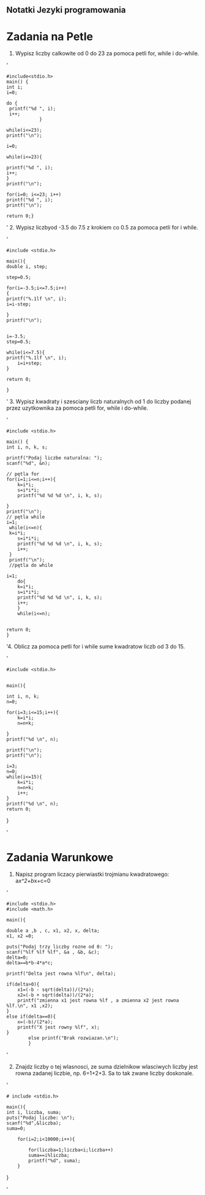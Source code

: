 ## Notatki Jezyki programowania

# Zadania na Petle

 1. Wypisz liczby calkowite od 0 do 23 za pomoca petli for, while i do-while.


'
	
	#include<stdio.h>
	main() {
	int i;
	i=0;

 	do {
	 printf("%d ", i);
	 i++;
				}

	while(i<=23);
	printf("\n");				

	i=0;

 	while(i<=23){
	
	printf("%d ", i);
	i++;
	}	
	printf("\n");
		
	for(i=0; i<=23; i++)
	printf("%d ", i);
	printf("\n");
	
	return 0;}
' 2. Wypisz liczbyod -3.5 do 7.5 z krokiem co 0.5 za pomoca petli for i while.

'

	#include <stdio.h>

	main(){
	double i, step;
	
	step=0.5;

	for(i=-3.5;i<=7.5;i++)
	{
	printf("%.1lf \n", i);
	i=i-step;
		
	}
	printf("\n");
		
		
	i=-3.5;
	step=0.5;
	
	while(i<=7.5){
	printf("%.1lf \n", i);
		i=i+step;
	}
	
	return 0;
	
 	}


' 3. Wypisz kwadraty i szesciany liczb naturalnych od 1 do liczby podanej przez uzytkownika za pomoca petli for, while i do-while.

'

	#include <stdio.h>

	main() {
	int i, n, k, s;
	
	printf("Podaj liczbe naturalna: ");
	scanf("%d", &n);

	// pętla for
	for(i=1;i<=n;i++){
		k=i*i;
		s=i*i*i;
		printf("%d %d %d \n", i, k, s);
	
	}
	printf("\n");
	// pętla while
	i=1;
	 while(i<=n){
	 k=i*i;
		s=i*i*i;
		printf("%d %d %d \n", i, k, s);
		i++;
	 }
	 printf("\n");
	 //pętla do while
	 
	i=1;
		do{
		k=i*i;
		s=i*i*i;
		printf("%d %d %d \n", i, k, s);
		i++;
		}
		while(i<=n);
		
		
	return 0;
	}

'4. Oblicz za pomoca petli for i while sume kwadratow liczb od 3 do 15.

'

	#include <stdio.h>


	main(){
	
	int i, n, k;
	n=0;
	
	for(i=3;i<=15;i++){
		k=i*i;
		n=n+k;
	
	}	
	printf("%d \n", n);
	
	printf("\n");
	printf("\n");
	
	i=3;
	n=0;
	while(i<=15){
		k=i*i;
		n=n+k;
		i++;
	}
	printf("%d \n", n);
	return 0;
}

'

# Zadania Warunkowe

 1. Napisz program liczacy pierwiastki trojmianu kwadratowego: a*x^2+b*x+c=0

'

	#include <stdio.h>
	#include <math.h>

	main(){

	double a ,b , c, x1, x2, x, delta;
	x1, x2 =0;
	
	puts("Podaj trzy liczby rozne od 0: ");
	scanf("%lf %lf %lf", &a , &b, &c); 
	delta=0;
	delta==b*b-4*a*c;
	
	printf("Delta jest rowna %lf\n", delta);
	
	if(delta>0){
		x1=(-b - sqrt(delta))/(2*a);
		x2=(-b + sqrt(delta))/(2*a);
		printf("zmienna x1 jest rowna %lf , a zmienna x2 jest rowna %lf.\n", x1 ,x2);
	}
	else if(delta==0){
		x=(-b)/(2*a);
		printf("X jest rowny %lf", x);
	}
			else printf("Brak rozwiazan.\n");
			}

'

 2. Znajdz liczby o tej wlasnosci, ze suma dzielnikow wlasciwych liczby jest rowna zadanej liczbie, np. 6=1+2+3. Sa to tak zwane liczby doskonale.

'

	# include <stdio.h>

	main(){
	int i, liczba, suma;
	puts("Podaj liczbe: \n");
	scanf("%d",&liczba);
	suma=0;
	
		for(i=2;i<10000;i++){
			
			for(liczba=1;liczba<i;liczba++)
			suma==i%liczba;
			printf("%d", suma);
		}
		
}

'

